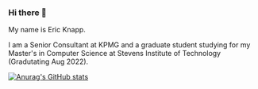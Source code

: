 ### Hi there 👋

My name is Eric Knapp. 

I am a Senior Consultant at KPMG and a graduate student studying for my Master's in Computer Science at Stevens Institute of Technology (Gradutating Aug 2022). 

[![Anurag's GitHub stats](https://github-readme-stats.vercel.app/api?username=Eric-Knapp)](https://github.com/Eric-Knapp/github-readme-stats)
